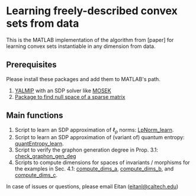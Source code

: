 # Learning freely-described convex sets from data
This is the MATLAB implementation of the algorithm from [paper] for learning convex sets instantiable in any dimension from data.

## Prerequisites
Please install these packages and add them to MATLAB's path.
1. [YALMIP](https://yalmip.github.io/download/) with an SDP solver like [MOSEK](https://www.mosek.com/downloads/)
2. [Package to find null space of a sparse matrix](https://www.mathworks.com/matlabcentral/fileexchange/11120-null-space-of-a-sparse-matrix)

## Main functions
1. Script to learn an SDP approximation of $\ell_p$ norms: [LpNorm_learn](https://github.com/eitangl/anyDimCvxSets/blob/main/LpNorm_learn.m).
2. Script to learn an SDP approximation of (variant of) quantum entropy: [quantEntropy_learn](https://github.com/eitangl/anyDimCvxSets/blob/main/quantEntropy_learn.m).
3. Script to verify the graphon generation degree in Prop. 3.1: [check_graphon_gen_deg](https://github.com/eitangl/anyDimCvxSets/blob/main/check_graphon_gen_deg.m)
4. Scripts to compute dimensions for spaces of invariants / morphisms for the examples in Sec. 4.1: [compute_dims_a](https://github.com/eitangl/anyDimCvxSets/blob/main/compute_dims_a.m), [compute_dims_b](https://github.com/eitangl/anyDimCvxSets/blob/main/compute_dims_b.m), and [compute_dims_c](https://github.com/eitangl/anyDimCvxSets/blob/main/compute_dims_c.m).

In case of issues or questions, please email Eitan (eitanl@caltech.edu)
